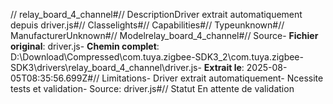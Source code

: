 // relay_board_4_channel#// DescriptionDriver extrait automatiquement depuis driver.js#// Classelights#// Capabilities#// Typeunknown#// ManufacturerUnknown#// Modelrelay_board_4_channel#// Source- **Fichier original**: driver.js- **Chemin complet**: D:\Download\Compressed\com.tuya.zigbee-SDK3_2\com.tuya.zigbee-SDK3\drivers\relay_board_4_channel\driver.js- **Extrait le**: 2025-08-05T08:35:56.699Z#// Limitations- Driver extrait automatiquement- Ncessite tests et validation- Source: driver.js#// Statut En attente de validation